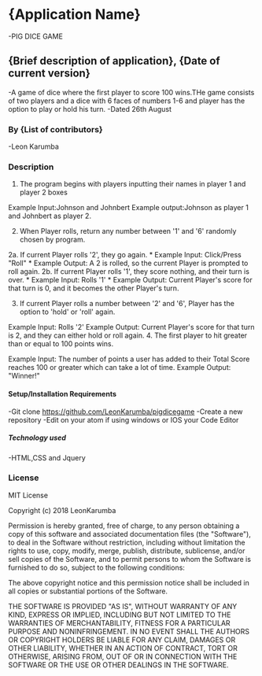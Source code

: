 # {Application Name}

-PIG DICE GAME

## {Brief description of application}, {Date of current version}
-A game of dice where the first player to score 100 wins.THe game consists of two players and a dice with 6 faces of numbers 1-6 and player has the option to play or hold his turn.
-Dated 26th August

### By **{List of contributors}**

-Leon Karumba

### Description

1. The program begins with players inputting their names in player 1 and player 2 boxes

Example Input:Johnson and Johnbert
Example output:Johnson as player 1 and Johnbert as player 2.

2. When Player rolls, return any number between '1' and '6' randomly chosen by program.

2a. If current Player rolls '2', they go again. * Example Input: Click/Press "Roll" * Example Output: A 2 is rolled, so the current Player is prompted to roll again. 2b. If current Player rolls '1', they score nothing, and their turn is over. * Example Input: Rolls '1' * Example Output: Current Player's score for that turn is 0, and it becomes the other Player's turn.

3. If current Player rolls a number between '2' and '6', Player has the option to 'hold' or 'roll' again.

Example Input: Rolls '2'
Example Output: Current Player's score for that turn is 2, and they can either hold or roll again.
4. The first player to hit greater than or equal to 100 points wins.

Example Input: The number of points a user has added to their Total Score reaches 100 or greater which can take a lot of time.
Example Output: "Winner!"


#### Setup/Installation Requirements

-Git clone https://github.com/LeonKarumba/pigdicegame
-Create a new repository
-Edit on your atom if using windows or IOS your Code Editor

##### Technology used

-HTML,CSS and Jquery
### License

MIT License

Copyright (c) 2018 LeonKarumba

Permission is hereby granted, free of charge, to any person obtaining a copy of this software and associated documentation files (the "Software"), to deal in the Software without restriction, including without limitation the rights to use, copy, modify, merge, publish, distribute, sublicense, and/or sell copies of the Software, and to permit persons to whom the Software is furnished to do so, subject to the following conditions:

The above copyright notice and this permission notice shall be included in all copies or substantial portions of the Software.

THE SOFTWARE IS PROVIDED "AS IS", WITHOUT WARRANTY OF ANY KIND, EXPRESS OR IMPLIED, INCLUDING BUT NOT LIMITED TO THE WARRANTIES OF MERCHANTABILITY, FITNESS FOR A PARTICULAR PURPOSE AND NONINFRINGEMENT. IN NO EVENT SHALL THE AUTHORS OR COPYRIGHT HOLDERS BE LIABLE FOR ANY CLAIM, DAMAGES OR OTHER LIABILITY, WHETHER IN AN ACTION OF CONTRACT, TORT OR OTHERWISE, ARISING FROM, OUT OF OR IN CONNECTION WITH THE SOFTWARE OR THE USE OR OTHER DEALINGS IN THE SOFTWARE.
